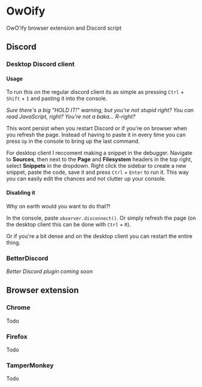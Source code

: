 # OwOify
OwO'ify browser extension and Discord script

## Discord

### Desktop Discord client

#### Usage

To run this on the regular discord client its as simple as pressing `Ctrl` + `Shift` + `I` and pasting it into the console.

*Sure there's a big "HOLD IT!" warning, but you're not stupid right? You can read JavaScript, right? You're not a baka... R-right?*

This wont persist when you restart Discord or if you're on browser when you refresh the page.
Instead of having to paste it in every time you can press `Up` in the console to bring up the last command.

For desktop client I reccoment making a snippet in the debugger.
Navigate to **Sources**, then next to the **Page** and **Filesystem** headers in the top right, select **Snippets** in the dropdown.
Right click the sidebar to create a new snippet, paste the code, save it and press `Ctrl` + `Enter` to run it.
This way you can easily edit the chances and not clutter up your console.

#### Disabling it

Why on earth would you want to do that?!

In the console, paste `observer.disconnect()`.
Or simply refresh the page (on the desktop client this can be done with `Ctrl` + `R`).

Or if you're a bit dense and on the desktop client you can restart the entire thing.

### BetterDiscord

*Better Discord plugin coming soon*

## Browser extension

### Chrome

Todo

### Firefox

Todo

### TamperMonkey

Todo
